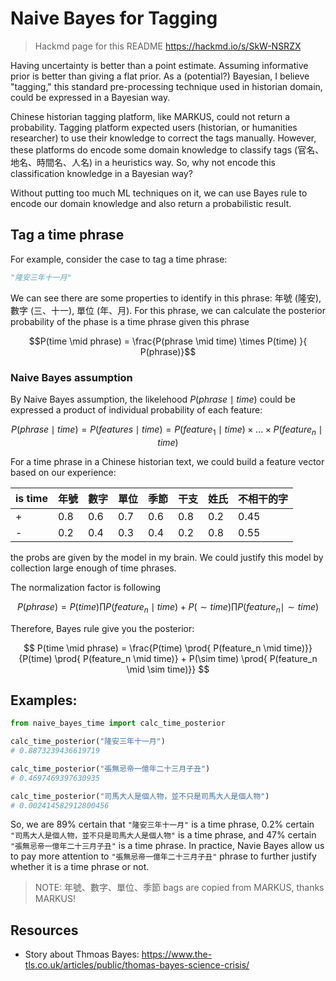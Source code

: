 # Naive Bayes for Tagging

> Hackmd page for this README https://hackmd.io/s/SkW-NSRZX

Having uncertainty is better than a point estimate. Assuming informative prior is better than giving a flat prior. As a (potential?) Bayesian, I believe "tagging," this standard pre-processing technique used in historian domain, could be expressed in a Bayesian way. 

Chinese historian tagging platform, like MARKUS, could not return a probability. Tagging platform expected users (historian, or humanities researcher) to use their knowledge to correct the tags manually. However, these platforms do encode some domain knowledge to classify tags (官名、地名、時間名、人名) in a heuristics way. So, why not encode this classification knowledge in a Bayesian way?

Without putting too much ML techniques on it, we can use Bayes rule to encode our domain knowledge and also return a probabilistic result. 

## Tag a time phrase
For example, consider the case to tag a time phrase:

```python
"隆安三年十一月"
```

We can see there are some properties to identify in this phrase: 年號 (隆安), 數字 (三、十一), 單位 (年、月). For this phrase, we can calculate the posterior probability of the phase is a time phrase given this phrase

$$P(time \mid phrase) = \frac{P(phrase \mid time) \times P(time) }{ P(phrase)}$$

### Naive Bayes assumption

By Naive Bayes assumption, the likelehood $P(phrase \mid time)$ could be expressed a product of individual probability of each feature:

$$P(phrase \mid time) = P(features \mid time) = P(feature_1 \mid time) \times ... \times P(feature_n \mid time)$$

For a time phrase in a Chinese historian text, we could build a feature vector based on our experience:


| is time | 年號 | 數字 | 單位 | 季節 | 干支 | 姓氏 | 不相干的字 | 
| ----    | ---  | --- | --- | --- | --- | --- |  ----     |
| +       | 0.8  | 0.6 | 0.7 | 0.6 | 0.8 | 0.2 | 0.45      |
| -       | 0.2  | 0.4 | 0.3 | 0.4 | 0.2 | 0.8 | 0.55      |

the probs are given by the model in my brain. We could justify this model by collection large enough of time phrases.

The normalization factor is following

$$
P(phrase) = P(time) \prod{ P(feature_n \mid time)} + P(\sim time) \prod{ P(feature_n \mid \sim time)}
$$

Therefore, Bayes rule give you the posterior:

$$
P(time \mid phrase) = \frac{P(time) \prod{ P(feature_n \mid time)}}{P(time) \prod{ P(feature_n \mid time)} + P(\sim time) \prod{ P(feature_n \mid \sim time)}}
$$

## Examples:

```python
from naive_bayes_time import calc_time_posterior

calc_time_posterior("隆安三年十一月") 
# 0.8873239436619719

calc_time_posterior("張無忌帝一億年二十三月子丑") 
# 0.4697469397630935

calc_time_posterior("司馬大人是個人物，並不只是司馬大人是個人物") 
# 0.002414582912800456
```

So, we are 89% certain that `"隆安三年十一月"` is a time phrase, 0.2% certain `"司馬大人是個人物，並不只是司馬大人是個人物"` is a time phrase, and 47% certain `"張無忌帝一億年二十三月子丑"` is a time phrase. In practice, Navie Bayes allow us to pay more attention to `"張無忌帝一億年二十三月子丑"` phrase to further justify whether it is a time phrase or not.

> NOTE: 年號、數字、單位、季節 bags are copied from MARKUS, thanks MARKUS!

## Resources

- Story about Thmoas Bayes: https://www.the-tls.co.uk/articles/public/thomas-bayes-science-crisis/